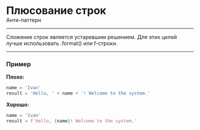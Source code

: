 
<div>
    <h1 style="margin: 0;">Плюсование строк</h1>
    <p style="margin: 0;">Анти-паттерн</p>
</div>

***

Сложение строк является устаревшим решением. Для этих целей лучше использовать .format() или f-строки.

***

### Пример 

**Плохо:**
```python
name = 'Ivan'
result = 'Hello, ' + name + '! Welcome to the system.'
```
**Хорошо:**
```python
name = 'Ivan'
result = f'Hello, {name}! Welcome to the system.'
```

